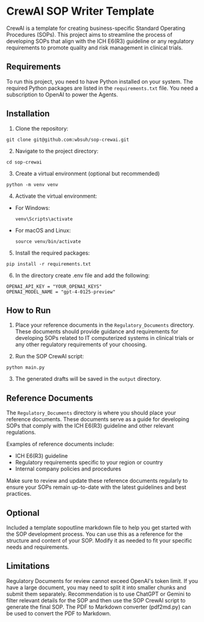 # CrewAI SOP Writer Template 

CrewAI is a template for creating business-specific Standard Operating Procedures (SOPs). This project aims to streamline the process of developing SOPs that align with the ICH E6(R3) guideline or any regulatory requirements to promote quality and risk management in clinical trials. 

## Requirements

To run this project, you need to have Python installed on your system. The required Python packages are listed in the `requirements.txt` file. You need a subscription to OpenAI to power the Agents.

## Installation

1. Clone the repository:
```
git clone git@github.com:wbsuh/sop-crewai.git
```

2. Navigate to the project directory:
```
cd sop-crewai
```
3. Create a virtual environment (optional but recommended)
```
python -m venv venv

```
4. Activate the virtual environment:

- For Windows:
  ```
  venv\Scripts\activate
  ```
- For macOS and Linux:
  ```
  source venv/bin/activate
  ```

5. Install the required packages:
```
pip install -r requirements.txt
```
6. In the directory create .env file and add the following:
```
OPENAI_API_KEY = "YOUR_OPENAI_KEYS"
OPENAI_MODEL_NAME = "gpt-4-0125-preview"
```

## How to Run 

1. Place your reference documents in the `Regulatory_Documents` directory. These documents should provide guidance and requirements for developing SOPs related to IT computerized systems in clinical trials or any other regulatory requirements of your choosing.

2. Run the SOP CrewAI script:
```
python main.py
```

3. The generated drafts will be saved in the `output` directory.

## Reference Documents

The `Regulatory_Documents` directory is where you should place your reference documents. These documents serve as a guide for developing SOPs that comply with the ICH E6(R3) guideline and other relevant regulations.

Examples of reference documents include:
- ICH E6(R3) guideline
- Regulatory requirements specific to your region or country
- Internal company policies and procedures

Make sure to review and update these reference documents regularly to ensure your SOPs remain up-to-date with the latest guidelines and best practices.

## Optional 
Included a template sopoutline markdown file to help you get started with the SOP development process. You can use this as a reference for the structure and content of your SOP. Modify it as needed to fit your specific needs and requirements.

## Limitations
Regulatory Documents for review cannot exceed OpenAI's token limit. If you have a large document, you may need to split it into smaller chunks and submit them separately. Recommendation is to use ChatGPT or Gemini to filter relevant details for the SOP and then use the SOP CrewAI script to generate the final SOP. The PDF to Markdown converter (pdf2md.py) can be used to convert the PDF to Markdown.